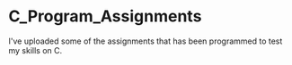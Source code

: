 # C_Program_Assignments
I've uploaded some of the assignments that has been programmed to test my skills on C.
